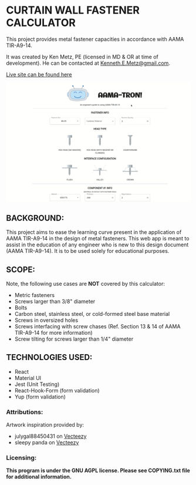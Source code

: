 # CURTAIN WALL FASTENER CALCULATOR

This project provides metal fastener capacities in accordance with AAMA TIR-A9-14.

It was created by Ken Metz, PE (licensed in MD & OR at time of development). He can be contacted at Kenneth.E.Metz@gmail.com.

[Live site can be found here](https://kennethmetz.github.io/fastener-calculator/)

![](AAMA-TRONtour.gif)

## BACKGROUND:

This project aims to ease the learning curve present in the application of AAMA TIR-A9-14 in the design of metal fasteners. This web app is meant to assist in the education of any engineer who is new to this design document (AAMA TIR-A9-14). It is to be used solely for educational purposes.

## SCOPE:

Note, the following use cases are **NOT** covered by this calculator:

- Metric fasteners
- Screws larger than 3/8" diameter
- Bolts
- Carbon steel, stainless steel, or cold-formed steel base material
- Screws in oversized holes
- Screws interfacing with screw chases (Ref. Section 13 & 14 of AAMA TIR-A9-14 for more information)
- Screw tilting for screws larger than 1/4" diameter

## TECHNOLOGIES USED:

- React
- Material UI
- Jest (Unit Testing)
- React-Hook-Form (form validation)
- Yup (form validation)

### Attributions:

Artwork inspiration provided by:

- julygal88450431 on [Vecteezy](https://www.vecteezy.com/free-vector/screw")
- sleepy panda on [Vecteezy](https://www.vecteezy.com/free-vector/robot")

### Licensing:

**This program is under the GNU AGPL license. Please see COPYING.txt file for additional information.**
